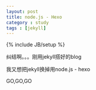 ```yaml
---
layout: post
title: node.js - Hexo
category : study
tags : [jekyll]
---
```

{% include JB/setup %}

纠结啊。。。刚用jekyll搭好的blog　

我又想把jekyll换掉用node.js - hexo


GO,GO,GO

